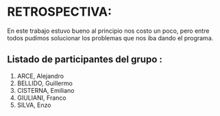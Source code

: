 # RETROSPECTIVA:
En este trabajo estuvo bueno al principio nos costo un poco, pero entre todos pudimos solucionar los problemas que nos iba dando el programa.
## Listado de participantes del grupo :
1. ARCE, Alejandro
2. BELLIDO, Guillermo
3. CISTERNA, Emiliano
4. GIULIANI, Franco
5. SILVA, Enzo
